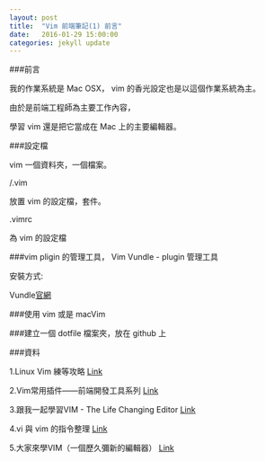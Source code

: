 ```yaml
---
layout: post
title:  "Vim 前端筆記(1) 前言"
date:   2016-01-29 15:00:00
categories: jekyll update
---
```


###前言

我的作業系統是 Mac OSX， vim 的香光設定也是以這個作業系統為主。

由於是前端工程師為主要工作內容，

學習 vim 還是把它當成在 Mac 上的主要編輯器。


###設定檔


vim 一個資料夾，一個檔案。

/.vim  

放置 vim 的設定檔，套件。

.vimrc 

為 vim 的設定檔



###vim pligin 的管理工具， Vim Vundle - plugin 管理工具

安裝方式:



Vundle[官網](https://github.com/VundleVim/Vundle.vim)






###使用 vim 或是 macVim


###建立一個 dotfile 檔案夾，放在 github 上













###資料


1.Linux Vim 練等攻略 [Link](http://inspiregate.com/programming/other/451-linux-vim-raiders-training-etc.html)

2.Vim常用插件——前端開發工具系列 [Link](http://web.jobbole.com/83226/)

3.跟我一起學習VIM - The Life Changing Editor [Link](http://feihu.me/blog/2014/intro-to-vim/)

4.vi 與 vim 的指令整理 [Link](http://www.vixual.net/blog/archives/234)

5.大家來學VIM（一個歷久彌新的編輯器） [Link](http://www.study-area.org/tips/vim/index.html)